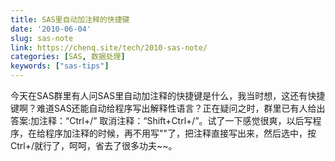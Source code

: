 ```yaml
---
title: SAS里自动加注释的快捷键
date: '2010-06-04'
slug: sas-note
link: https://chenq.site/tech/2010-sas-note/
categories: [SAS, 数据处理]
keywords: ["sas-tips"]
---
```


今天在SAS群里有人问SAS里自动加注释的快捷键是什么，我当时想，这还有快捷键啊？难道SAS还能自动给程序写出解释性语言？正在疑问之时，群里已有人给出答案:加注释：“Ctrl+/” 取消注释：“Shift+Ctrl+/”。试了一下感觉很爽，以后写程序，在给程序加注释的时候，再不用写""了，把注释直接写出来，然后选中，按Ctrl+/就行了，呵呵，省去了很多功夫~~。